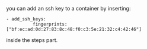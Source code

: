 you can add an ssh key to a container by inserting:
```
- add_ssh_keys: 
          fingerprints: ["bf:ec:ad:0d:27:83:8c:48:f0:c3:5e:21:32:c4:42:46"]
```
inside the steps part.